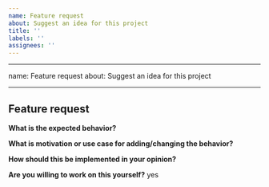 ```yaml
---
name: Feature request
about: Suggest an idea for this project
title: ''
labels: ''
assignees: ''
---
```


---

name: Feature request
about: Suggest an idea for this project

---

<!-- Please don't delete this template or we'll close your issue -->

## Feature request

<!-- Issues which contain questions or support requests will be closed. -->
<!-- Before creating an issue please make sure you are using the latest version of webpack. -->
<!-- Check if this feature need to be implemented in a plugin or loader instead -->
<!-- If yes: file the issue on the plugin/loader repo -->
<!-- Features related to the development server should be filed on this repo instead -->

**What is the expected behavior?**

**What is motivation or use case for adding/changing the behavior?**

**How should this be implemented in your opinion?**

**Are you willing to work on this yourself?**
yes
